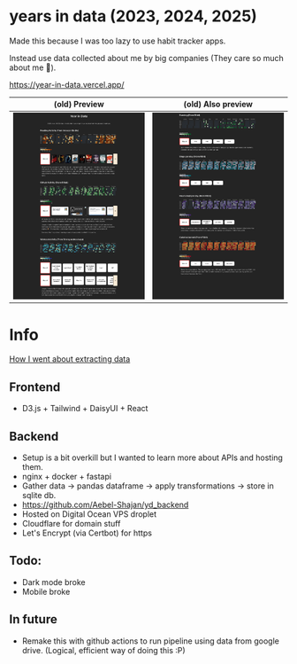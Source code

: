 # years in data (2023, 2024, 2025)

Made this because I was too lazy to use habit tracker apps. 

Instead use data collected about me by big companies (They care so much about me 🥹). 

https://year-in-data.vercel.app/

(old) Preview | (old) Also preview
-|-
![demo](docs/page_1.jpg) | ![demo2](docs/page_2.jpg)



# Info
[How I went about extracting data](docs/GatheringData.md)

## Frontend
* D3.js + Tailwind + DaisyUI + React

## Backend
* Setup is a bit overkill but I wanted to learn more about APIs and hosting them.
* nginx + docker + fastapi 
* Gather data -> pandas dataframe -> apply transformations -> store in sqlite db.
* https://github.com/Aebel-Shajan/yd_backend 
* Hosted on Digital Ocean VPS droplet 
* Cloudflare for domain stuff
* Let's Encrypt (via Certbot) for https

## Todo:
* Dark mode broke
* Mobile broke

## In future
* Remake this with github actions to run pipeline using data from google drive. (Logical, efficient way of doing this :P)
